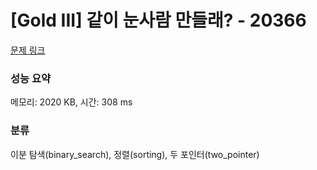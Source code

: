 # [Gold III] 같이 눈사람 만들래? - 20366 

[문제 링크](https://www.acmicpc.net/problem/20366) 

### 성능 요약

메모리: 2020 KB, 시간: 308 ms

### 분류

이분 탐색(binary_search), 정렬(sorting), 두 포인터(two_pointer)

